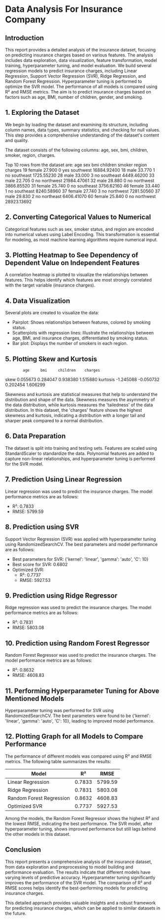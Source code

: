 # Data Analysis For Insurance Company

## Introduction
This report provides a detailed analysis of the insurance dataset, focusing on predicting insurance charges based on various features. The analysis includes data exploration, data visualization, feature transformation, model training, hyperparameter tuning, and model evaluation. We build several regression models to predict insurance charges, including Linear Regression, Support Vector Regression (SVR), Ridge Regression, and Random Forest Regression. Hyperparameter tuning is performed to optimize the SVR model. The performance of all models is compared using R² and RMSE metrics. The aim is to predict insurance charges based on factors such as age, BMI, number of children, gender, and smoking.

## 1. Exploring the Dataset
We begin by loading the dataset and examining its structure, including column names, data types, summary statistics, and checking for null values. This step provides a comprehensive understanding of the dataset's content and quality.

The dataset consists of the following columns: age, sex, bmi, children, smoker, region, charges.

Top 10 rows from the dataset are:
age     sex     bmi  children smoker     region      charges
19    female   27.900 0       yes     southwest 16884.92400
18    male     33.770 1       no      southeast 1725.55230
28    male     33.000 3       no      southeast 4449.46200
33    male     22.705 0       no      northwest 21984.47061
32    male     28.880 0       no      northwest 3866.85520
31    female   25.740 0       no      southeast 3756.62160
46    female   33.440 1       no      southeast 8240.58960
37    female   27.740 3       no      northwest 7281.50560
37    male     29.830 2       no      northeast 6406.41070
60    female   25.840 0       no      northwest 28923.13692


## 2. Converting Categorical Values to Numerical
Categorical features such as sex, smoker status, and region are encoded into numerical values using Label Encoding. This transformation is essential for modeling, as most machine learning algorithms require numerical input.

## 3. Plotting Heatmap to See Dependency of Dependent Value on Independent Features
A correlation heatmap is plotted to visualize the relationships between features. This helps identify which features are most strongly correlated with the target variable (insurance charges).

## 4. Data Visualization
Several plots are created to visualize the data:
- Pairplot: Shows relationships between features, colored by smoking status.
- Scatterplots with regression lines: Illustrate the relationships between age, BMI, and insurance charges, differentiated by smoking status.
- Bar plot: Displays the number of smokers in each region.

## 5. Plotting Skew and Kurtosis
	        age	    bmi	    children	charges
skew     0.055673 0.284047 0.938380 1.515880
kurtosis -1.245088 -0.050732 0.202454 1.606299

Skewness and kurtosis are statistical measures that help to understand the distribution and shape of the data. Skewness measures the asymmetry of the data distribution, while kurtosis measures the 'tailedness' of the data distribution. In this dataset, the 'charges' feature shows the highest skewness and kurtosis, indicating a distribution with a longer tail and sharper peak compared to a normal distribution.

## 6. Data Preparation
The dataset is split into training and testing sets. Features are scaled using StandardScaler to standardize the data. Polynomial features are added to capture non-linear relationships, and hyperparameter tuning is performed for the SVR model.

## 7. Prediction Using Linear Regression
Linear regression was used to predict the insurance charges. The model performance metrics are as follows:
- R²: 0.7833
- RMSE: 5799.59

## 8. Prediction using SVR
Support Vector Regression (SVR) was applied with hyperparameter tuning using RandomizedSearchCV. The best parameters and model performance are as follows:
- Best parameters for SVR: {'kernel': 'linear', 'gamma': 'auto', 'C': 10}
- Best score for SVR: 0.6802
- Optimized SVR:
  - R²: 0.7737
  - RMSE: 5927.53

## 9. Prediction using Ridge Regressor
Ridge regression was used to predict the insurance charges. The model performance metrics are as follows:
- R²: 0.7831
- RMSE: 5803.08

## 10. Prediction using Random Forest Regressor
Random Forest Regressor was used to predict the insurance charges. The model performance metrics are as follows:
- R²: 0.8632
- RMSE: 4608.83

## 11. Performing Hyperparameter Tuning for Above Mentioned Models
Hyperparameter tuning was performed for SVR using RandomizedSearchCV. The best parameters were found to be {'kernel': 'linear', 'gamma': 'auto', 'C': 10}, leading to improved model performance.

## 12. Plotting Graph for all Models to Compare Performance
The performance of different models was compared using R² and RMSE metrics. The following table summarizes the results:

| Model                    | R²        | RMSE       |
|--------------------------|-----------|------------|
| Linear Regression        | 0.7833    | 5799.59    |
| Ridge Regression         | 0.7831    | 5803.08    |
| Random Forest Regression | 0.8632    | 4608.83    |
| Optimized SVR            | 0.7737    | 5927.53    |

Among the models, the Random Forest Regressor shows the highest R² and the lowest RMSE, indicating the best performance. The SVR model, after hyperparameter tuning, shows improved performance but still lags behind the other models in this dataset.

## Conclusion
This report presents a comprehensive analysis of the insurance dataset, from data exploration and preprocessing to model building and performance evaluation. The results indicate that different models have varying levels of predictive accuracy. Hyperparameter tuning significantly improves the performance of the SVR model. The comparison of R² and RMSE scores helps identify the best-performing models for predicting insurance charges.

This detailed approach provides valuable insights and a robust framework for predicting insurance charges, which can be applied to similar datasets in the future.

